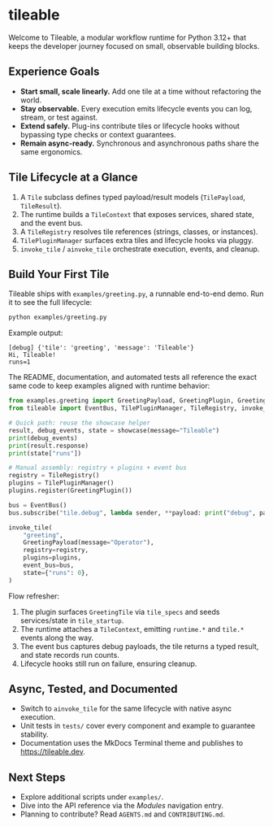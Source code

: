 # tileable

Welcome to Tileable, a modular workflow runtime for Python 3.12+ that keeps the developer journey focused on small, observable building blocks.

## Experience Goals

- **Start small, scale linearly.** Add one tile at a time without refactoring the world.
- **Stay observable.** Every execution emits lifecycle events you can log, stream, or test against.
- **Extend safely.** Plug-ins contribute tiles or lifecycle hooks without bypassing type checks or context guarantees.
- **Remain async-ready.** Synchronous and asynchronous paths share the same ergonomics.

## Tile Lifecycle at a Glance

1. A `Tile` subclass defines typed payload/result models (`TilePayload`, `TileResult`).
2. The runtime builds a `TileContext` that exposes services, shared state, and the event bus.
3. A `TileRegistry` resolves tile references (strings, classes, or instances).
4. `TilePluginManager` surfaces extra tiles and lifecycle hooks via pluggy.
5. `invoke_tile` / `ainvoke_tile` orchestrate execution, events, and cleanup.

## Build Your First Tile

Tileable ships with `examples/greeting.py`, a runnable end-to-end demo. Run it to see the full lifecycle:

```bash
python examples/greeting.py
```

Example output:

```text
[debug] {'tile': 'greeting', 'message': 'Tileable'}
Hi, Tileable!
runs=1
```

The README, documentation, and automated tests all reference the exact same code to keep examples aligned with runtime behavior:

```python
from examples.greeting import GreetingPayload, GreetingPlugin, GreetingTile, showcase
from tileable import EventBus, TilePluginManager, TileRegistry, invoke_tile

# Quick path: reuse the showcase helper
result, debug_events, state = showcase(message="Tileable")
print(debug_events)
print(result.response)
print(state["runs"])

# Manual assembly: registry + plugins + event bus
registry = TileRegistry()
plugins = TilePluginManager()
plugins.register(GreetingPlugin())

bus = EventBus()
bus.subscribe("tile.debug", lambda sender, **payload: print("debug", payload))

invoke_tile(
    "greeting",
    GreetingPayload(message="Operator"),
    registry=registry,
    plugins=plugins,
    event_bus=bus,
    state={"runs": 0},
)
```

Flow refresher:
1. The plugin surfaces `GreetingTile` via `tile_specs` and seeds services/state in `tile_startup`.
2. The runtime attaches a `TileContext`, emitting `runtime.*` and `tile.*` events along the way.
3. The event bus captures debug payloads, the tile returns a typed result, and state records run counts.
4. Lifecycle hooks still run on failure, ensuring cleanup.

## Async, Tested, and Documented
- Switch to `ainvoke_tile` for the same lifecycle with native async execution.
- Unit tests in `tests/` cover every component and example to guarantee stability.
- Documentation uses the MkDocs Terminal theme and publishes to <https://tileable.dev>.

## Next Steps
- Explore additional scripts under `examples/`.
- Dive into the API reference via the *Modules* navigation entry.
- Planning to contribute? Read `AGENTS.md` and `CONTRIBUTING.md`.
